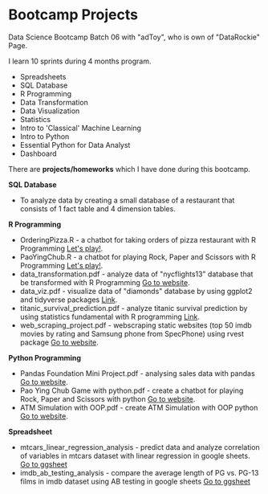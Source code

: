 # Bootcamp Projects
Data Science Bootcamp Batch 06 with "adToy", who is own of "DataRockie" Page.

I learn 10 sprints during 4 months program.

- Spreadsheets
- SQL Database
- R Programming
- Data Transformation
- Data Visualization
- Statistics
- Intro to 'Classical' Machine Learning
- Intro to Python
- Essential Python for Data Analyst
- Dashboard

There are **projects/homeworks** which I have done during this bootcamp.

**SQL Database** 
- To analyze data by creating a small database of a restaurant that consists of 1 fact table and 4 dimension tables.

**R Programming** 
- OrderingPizza.R - a chatbot for taking orders of pizza restaurant with R Programming [Let's play!](https://replit.com/@naththmnratnsur/Batch06ChatbotPizza?v=1).
- PaoYingChub.R - a chatbot for playing Rock, Paper and Scissors with R Programming [Let's play!](https://replit.com/@naththmnratnsur/Batch06PaoYingChub?v=1).
- data_transformation.pdf - analyze data of "nycflights13" database that be transformed with R Programming [Go to website](https://datalore.jetbrains.com/view/notebook/JffCb7liwsqSSiHBCOFjhk).
- data_viz.pdf - visualize data of "diamonds" database by using ggplot2 and tidyverse packages [Link](https://github.com/natthamonrt/bootcamp_projects/blob/main/R%20Programming/data_viz.pdf).
- titanic_survival_prediction.pdf - analyze titanic survival prediction by using statistics fundamental with R programming [Link](https://github.com/natthamonrt/bootcamp_projects/blob/main/R%20Programming/titanic_survival_prediction.pdf).
- web_scraping_project.pdf - webscraping static websites (top 50 imdb movies by rating and Samsung phone from SpecPhone) using rvest package [Go to website](https://datalore.jetbrains.com/view/notebook/pNph0ci6emj4yQLkiTC0kz).

**Python Programming**
- Pandas Foundation Mini Project.pdf - analysing sales data with pandas [Go to website](https://datalore.jetbrains.com/view/notebook/jTEcBv1vmK94junjUr2pMf).
- Pao Ying Chub Game with python.pdf - create a chatbot for playing Rock, Paper and Scissors with python [Go to website](https://datalore.jetbrains.com/view/notebook/gMSmTRTrPtvlOmKatKsvUH).
- ATM Simulation with OOP.pdf - create ATM Simulation with OOP python [Go to website](https://datalore.jetbrains.com/view/notebook/KJjSJdQ6ApBUmu5m6q4Jx8).

**Spreadsheet**
- mtcars_linear_regression_analysis - predict data and analyze correlation of variables in mtcars dataset with linear regression in google sheets. [Go to ggsheet](https://docs.google.com/spreadsheets/d/1wDBBLAODeUm5xBgIbY1rsgQBhGhhvzvngHrr-S7R8cc/edit#gid=1210138163)
- imdb_ab_testing_analysis - compare the average length of PG vs. PG-13 films in imdb dataset using AB testing in google sheets [Go to ggsheet](https://docs.google.com/spreadsheets/d/1wDBBLAODeUm5xBgIbY1rsgQBhGhhvzvngHrr-S7R8cc/edit#gid=21697411)
